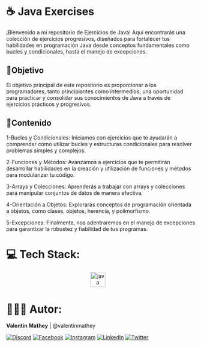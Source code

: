 # ☕ Java Exercises
¡Bienvenido a mi repositorio de Ejercicios de Java! Aquí encontrarás una colección de ejercicios progresivos, diseñados para fortalecer tus habilidades en programación Java desde conceptos fundamentales como bucles y condicionales, hasta el manejo de excepciones.

## 💫Objetivo
El objetivo principal de este repositorio es proporcionar a los programadores, tanto principiantes como intermedios, una oportunidad para practicar y consolidar sus conocimientos de Java a través de ejercicios prácticos y progresivos.

## 📂Contenido
1-Bucles y Condicionales: Iniciamos con ejercicios que te ayudarán a comprender cómo utilizar bucles y estructuras condicionales para resolver problemas simples y complejos.

2-Funciones y Métodos: Avanzamos a ejercicios que te permitirán desarrollar habilidades en la creación y utilización de funciones y métodos para modularizar tu código.

3-Arrays y Colecciones: Aprenderás a trabajar con arrays y colecciones para manipular conjuntos de datos de manera efectiva.

4-Orientación a Objetos: Explorarás conceptos de programación orientada a objetos, como clases, objetos, herencia, y polimorfismo.

5-Excepciones: Finalmente, nos adentraremos en el manejo de excepciones para garantizar la robustez y fiabilidad de tus programas.

# 💻 Tech Stack:
<div align="center">
  <img src="https://cdn.jsdelivr.net/gh/devicons/devicon/icons/java/java-original.svg" height="40" alt="java logo"  />
  <img width="12" />
</div>

# 🧑🏻‍💻 Autor:

<b>Valentin Mathey</b> | @valentinmathey

[![Discord](https://img.shields.io/badge/Discord-%237289DA.svg?logo=discord&logoColor=white)](https://discord.gg/valentinmathey) [![Facebook](https://img.shields.io/badge/Facebook-%231877F2.svg?logo=Facebook&logoColor=white)](https://facebook.com/https://www.facebook.com/ValentinEzequielMathey) [![Instagram](https://img.shields.io/badge/Instagram-%23E4405F.svg?logo=Instagram&logoColor=white)](https://instagram.com/https://www.instagram.com/valen.mathey/) [![LinkedIn](https://img.shields.io/badge/LinkedIn-%230077B5.svg?logo=linkedin&logoColor=white)](https://linkedin.com/in/https://www.linkedin.com/in/valentin-mathey/) [![Twitter](https://img.shields.io/badge/Twitter-%231DA1F2.svg?logo=Twitter&logoColor=white)](https://twitter.com/https://twitter.com/valen_mathey) 
